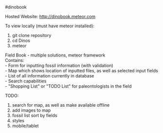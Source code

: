 #dinobook

Hosted Website:
http://dinobook.meteor.com

To view locally (must have meteor installed):
  1) git clone repository
  2) cd Dinos
  3) meteor

Field Book - multiple solutions, meteor framework <br />
  Contains: <br />
    - Form for inputting fossil information (with validation) <br />
    - Map which shows location of inputted files, as well as selected input fields <br />
    - List of all information currently in database <br />
    - Search capabilities <br />
    - "Shopping List" or "TODO List" for paleontologists in the field <br />

TODO: <br />

1. search for map, as well as make available offline <br />
2. add images to map <br />
3. fossil list sort by fields <br />
4. styles <br />
5. mobile/tablet
